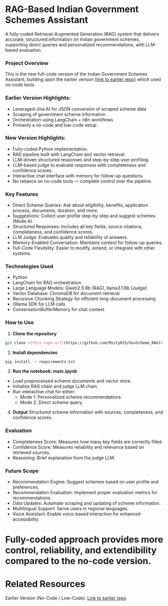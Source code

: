 # RAG-Based Indian Government Schemes Assistant
A fully-coded Retrieval-Augmented Generation (RAG) system that delivers accurate, structured information on Indian government schemes, supporting direct queries and personalized recommendations, with LLM-based evaluation.


### Project Overview
This is the new full-code version of the Indian Government Schemes Assistant, building upon the earlier version [[link to earlier repo](https://github.com/Misty033/Government-Scheme-retrival-system-using-LLMs)] which used no-code tools.

### Earlier Version Highlights:
- Leveraged Jina AI for JSON conversion of scraped scheme data
- Scraping of government scheme information
- Orchestration using LangChain + n8n workflows
- Primarily a no-code and low-code setup

### New Version Highlights:
- Fully-coded Python implementation.
- RAG pipeline built with LangChain and vector retrieval.
- LLM-driven structured responses and step-by-step user profiling.
- LLM-based judge to evaluate responses with completeness and confidence scores.
- Interactive chat interface with memory for follow-up questions.
- No reliance on no-code tools — complete control over the pipeline.



### Key Features
- Direct Scheme Queries: Ask about eligibility, benefits, application process, documents, duration, and more.
- Suggestions: Collect user profile step-by-step and suggest schemes (Mode A).
- Structured Responses: Includes all key fields, source citations, completeness, and confidence scores.
- LLM Judge: Evaluates quality and reliability of answers.
- Memory-Enabled Conversation: Maintains context for follow-up queries.
- Full-Code Flexibility: Easier to modify, extend, or integrate with other systems.


### Technologies Used
- Python
- LangChain for RAG orchestration
- Large Language Models: Qwen2.5:8b (RAG), llama3.1:8b (Judge)
- Vector Database: ChromaDB for document retrieval
- Recursive Chunking Strategy for efficient long-document processing
- Ollama SDK for LLM calls
- ConversationBufferMemory for chat context



### How to Use

1. **Clone the repository**
```bash
git clone <[this-repo-url](https://github.com/Misty033/GovScheme_RAG)>
```
2. **Install dependencies**
```bash
pip install -r requirements.txt
```
3. **Run the notebook: main.ipynb**
- Load preprocessed scheme documents and vector store.
- Initialize RAG chain and judge LLM chain.
- Run interactive chat for either:
  - Mode 1: Personalized scheme recommendations.
  - Mode 2: Direct scheme query.
4. **Output**
   Structured scheme information with sources, completeness, and confidence scores.



### Evaluation
- Completeness Score: Measures how many key fields are correctly filled.
- Confidence Score: Measures reliability and relevance based on retrieved sources.
- Reasoning: Brief explanation from the judge LLM.


### Future Scope
- Recommendation Engine: Suggest schemes based on user profile and preferences.
- Recommendation Evaluation: Implement proper evaluation metrics for recommendations.
- Data Updates: Automate scraping and updating of scheme information.
- Multilingual Support: Serve users in regional languages.
- Voice Assistant: Enable voice-based interaction for enhanced accessibility.

# Fully-coded approach provides more control, reliability, and extendibility compared to the no-code version.

# Related Resources
Earlier Version (No-Code / Low-Code): [Link to earlier repo](https://github.com/Misty033/Government-Scheme-retrival-system-using-LLMs)
